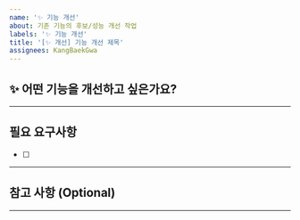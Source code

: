 ```yaml
---
name: '✨ 기능 개선'
about: 기존 기능의 후보/성능 개선 작업
labels: '✨ 기능 개선'
title: '[✨ 개선] 기능 개선 제목'
assignees: KangBaekGwa
---
```


## ✨ 어떤 기능을 개선하고 싶은가요?

<!-- 기능 개선 이유 및 요구를 구체적으로 설명 -->

---

## 필요 요구사항

- [ ] 

---

## 참고 사항 (Optional)

<!-- 여기에 추가 정보나 파일 조건 설명 -->

---
